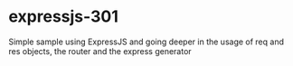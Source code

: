 # expressjs-301
Simple sample using ExpressJS and going deeper in the usage of req and res objects, the router and the express generator
